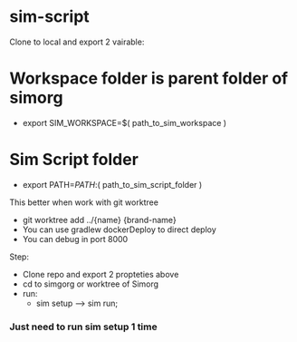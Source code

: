 # sim-script

Clone to local and export 2 vairable:

# Workspace folder is parent folder of simorg
+ export SIM_WORKSPACE=$( path_to_sim_workspace )

# Sim Script folder
+ export PATH=$PATH:$( path_to_sim_script_folder )

This better when work with git worktree
+ git worktree add ../{name} {brand-name}
+ You can use gradlew dockerDeploy to direct deploy
+ You can debug in port 8000


Step:
+ Clone repo and export 2 propteties above
+ cd to simgorg or worktree of Simorg
+ run: 
   + sim setup --> sim run;
### Just need to run sim setup 1 time   
